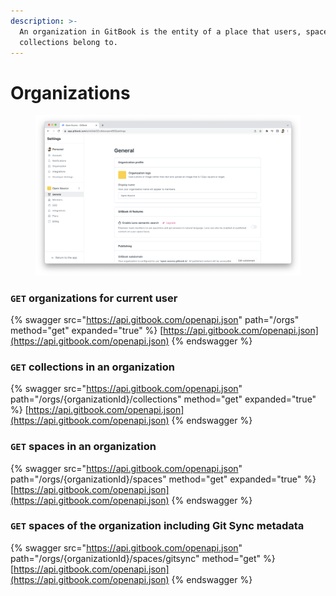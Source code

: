 ```yaml
---
description: >-
  An organization in GitBook is the entity of a place that users, spaces, and
  collections belong to.
---
```


# Organizations

<figure><img src="../../../.gitbook/assets/Organization.png" alt=""><figcaption></figcaption></figure>

### `GET` organizations for current user

{% swagger src="https://api.gitbook.com/openapi.json" path="/orgs" method="get" expanded="true" %}
[https://api.gitbook.com/openapi.json](https://api.gitbook.com/openapi.json)
{% endswagger %}

### `GET` collections in an organization

{% swagger src="https://api.gitbook.com/openapi.json" path="/orgs/{organizationId}/collections" method="get" expanded="true" %}
[https://api.gitbook.com/openapi.json](https://api.gitbook.com/openapi.json)
{% endswagger %}

### `GET` spaces in an organization

{% swagger src="https://api.gitbook.com/openapi.json" path="/orgs/{organizationId}/spaces" method="get" expanded="true" %}
[https://api.gitbook.com/openapi.json](https://api.gitbook.com/openapi.json)
{% endswagger %}

### `GET` spaces of the organization including Git Sync metadata

{% swagger src="https://api.gitbook.com/openapi.json" path="/orgs/{organizationId}/spaces/gitsync" method="get" %}
[https://api.gitbook.com/openapi.json](https://api.gitbook.com/openapi.json)
{% endswagger %}
